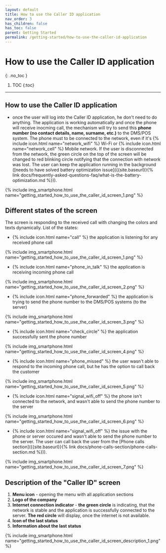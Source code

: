 ```yaml
---
layout: default
title: How to use the Caller ID application
nav_order: 3
has_children: false
has_toc: false
parent: Getting Started
permalink: /getting-started/how-to-use-the-caller-id-application
---
```


# How to use the Caller ID application
{: .no_toc }

1. TOC
{:toc}

---

## How to use the Caller ID application
- once the user will log into the Caller ID application, he don't need to do anything. The application is working automatically and once the phone will receive inocming call, the mechanism will try to send this **phone number (no contact details, name, surname, etc.)** to the DMS/POS system. The phone must to be connected to the network, even if it's {% include icon.html name="network_wifi" %} Wi-Fi or {% include icon.html name="network_cell" %} Mobile network. If the user is disconnected from the network, the green circle on the top of the screen will be changed to <span class="text-red-200">red blinking circle</span> notifying that the connection with network was lost. The user can keep the application running in the background ([needs to have solved battery optimization issue]({{site.baseurl}}{% link docs/frequently-asked-questions-faq/what-is-the-battery-optimization.md %})). 

{% include img_smartphone.html name="getting_started_how_to_use_the_caller_id_screen_1.png" %}

## Different states of the screen
The screen is responding to the received call with changing the colors and texts dynamically. List of the states:
- {% include icon.html name="call" %} the application is listening for any received phone call

{% include img_smartphone.html name="getting_started_how_to_use_the_caller_id_screen_1.png" %}

- {% include icon.html name="phone_in_talk" %} the application is receiving incoming phone call

{% include img_smartphone.html name="getting_started_how_to_use_the_caller_id_screen_2.png" %}

- {% include icon.html name="phone_forwarded" %} the application is trying to send the phone number to the DMS/POS systems (to the server)

{% include img_smartphone.html name="getting_started_how_to_use_the_caller_id_screen_3.png" %}

- {% include icon.html name="check_circle" %} the application successfully sent the phone number

{% include img_smartphone.html name="getting_started_how_to_use_the_caller_id_screen_4.png" %}

- {% include icon.html name="phone_missed" %} the user wasn't able to respond to the incoming phone call, but he has the option to call back the customer

{% include img_smartphone.html name="getting_started_how_to_use_the_caller_id_screen_5.png" %}

- {% include icon.html name="signal_wifi_off" %} the phone isn't connected to the network, and wasn't able to send the phone number to the server

{% include img_smartphone.html name="getting_started_how_to_use_the_caller_id_screen_6.png" %}

- {% include icon.html name="signal_wifi_off" %} the issue with the phone or server occured and wasn't able to send the phone number to the server. The user can call back the user from the [Phone calls section]({{site.baseurl}}{% link docs/phone-calls-section/phone-calls-section.md %})).

{% include img_smartphone.html name="getting_started_how_to_use_the_caller_id_screen_7.png" %}

## Description of the "Caller ID" screen
1. **Menu icon** - opening the menu with all application sections
1. **Logo of the company**
1. **Internet connection indicator** - <span class="text-green-200">**the green circle**</span> is indicating, that the network is stable and the application is successfully connected to the server. <span class="text-red-200">**The red circle**</span> will display, once the internet is not available.
1. **Icon of the last status**
1. **Information about the last status**

{% include img_smartphone.html name="getting_started_how_to_use_the_caller_id_screen_description_1.png" %}